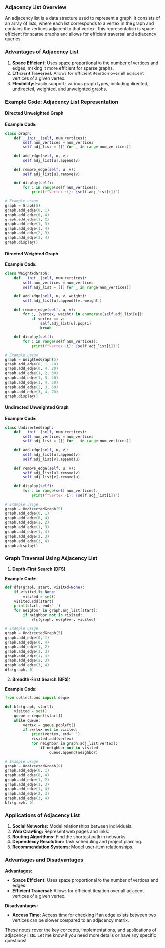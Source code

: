 ### Adjacency List Overview

An adjacency list is a data structure used to represent a graph. It consists of an array of lists, where each list corresponds to a vertex in the graph and contains the vertices adjacent to that vertex. This representation is space-efficient for sparse graphs and allows for efficient traversal and adjacency queries.

### Advantages of Adjacency List

1. **Space Efficient:** Uses space proportional to the number of vertices and edges, making it more efficient for sparse graphs.
2. **Efficient Traversal:** Allows for efficient iteration over all adjacent vertices of a given vertex.
3. **Flexibility:** Easily supports various graph types, including directed, undirected, weighted, and unweighted graphs.

### Example Code: Adjacency List Representation

#### Directed Unweighted Graph

**Example Code:**
```python
class Graph:
    def __init__(self, num_vertices):
        self.num_vertices = num_vertices
        self.adj_list = [[] for _ in range(num_vertices)]

    def add_edge(self, u, v):
        self.adj_list[u].append(v)

    def remove_edge(self, u, v):
        self.adj_list[u].remove(v)

    def display(self):
        for i in range(self.num_vertices):
            print(f"Vertex {i}: {self.adj_list[i]}")

# Example usage
graph = Graph(5)
graph.add_edge(0, 1)
graph.add_edge(0, 4)
graph.add_edge(1, 2)
graph.add_edge(1, 3)
graph.add_edge(1, 4)
graph.add_edge(2, 3)
graph.add_edge(3, 4)
graph.display()
```

#### Directed Weighted Graph

**Example Code:**
```python
class WeightedGraph:
    def __init__(self, num_vertices):
        self.num_vertices = num_vertices
        self.adj_list = [[] for _ in range(num_vertices)]

    def add_edge(self, u, v, weight):
        self.adj_list[u].append((v, weight))

    def remove_edge(self, u, v):
        for i, (vertex, weight) in enumerate(self.adj_list[u]):
            if vertex == v:
                self.adj_list[u].pop(i)
                break

    def display(self):
        for i in range(self.num_vertices):
            print(f"Vertex {i}: {self.adj_list[i]}")

# Example usage
graph = WeightedGraph(5)
graph.add_edge(0, 1, 10)
graph.add_edge(0, 4, 20)
graph.add_edge(1, 2, 30)
graph.add_edge(1, 3, 40)
graph.add_edge(1, 4, 50)
graph.add_edge(2, 3, 60)
graph.add_edge(3, 4, 70)
graph.display()
```

#### Undirected Unweighted Graph

**Example Code:**
```python
class UndirectedGraph:
    def __init__(self, num_vertices):
        self.num_vertices = num_vertices
        self.adj_list = [[] for _ in range(num_vertices)]

    def add_edge(self, u, v):
        self.adj_list[u].append(v)
        self.adj_list[v].append(u)

    def remove_edge(self, u, v):
        self.adj_list[u].remove(v)
        self.adj_list[v].remove(u)

    def display(self):
        for i in range(self.num_vertices):
            print(f"Vertex {i}: {self.adj_list[i]}")

# Example usage
graph = UndirectedGraph(5)
graph.add_edge(0, 1)
graph.add_edge(0, 4)
graph.add_edge(1, 2)
graph.add_edge(1, 3)
graph.add_edge(1, 4)
graph.add_edge(2, 3)
graph.add_edge(3, 4)
graph.display()
```

### Graph Traversal Using Adjacency List

1. **Depth-First Search (DFS):**

**Example Code:**
```python
def dfs(graph, start, visited=None):
    if visited is None:
        visited = set()
    visited.add(start)
    print(start, end=' ')
    for neighbor in graph.adj_list[start]:
        if neighbor not in visited:
            dfs(graph, neighbor, visited)

# Example usage
graph = UndirectedGraph(5)
graph.add_edge(0, 1)
graph.add_edge(0, 4)
graph.add_edge(1, 2)
graph.add_edge(1, 3)
graph.add_edge(1, 4)
graph.add_edge(2, 3)
graph.add_edge(3, 4)
dfs(graph, 0)
```

2. **Breadth-First Search (BFS):**

**Example Code:**
```python
from collections import deque

def bfs(graph, start):
    visited = set()
    queue = deque([start])
    while queue:
        vertex = queue.popleft()
        if vertex not in visited:
            print(vertex, end=' ')
            visited.add(vertex)
            for neighbor in graph.adj_list[vertex]:
                if neighbor not in visited:
                    queue.append(neighbor)

# Example usage
graph = UndirectedGraph(5)
graph.add_edge(0, 1)
graph.add_edge(0, 4)
graph.add_edge(1, 2)
graph.add_edge(1, 3)
graph.add_edge(1, 4)
graph.add_edge(2, 3)
graph.add_edge(3, 4)
bfs(graph, 0)
```

### Applications of Adjacency List

1. **Social Networks:** Model relationships between individuals.
2. **Web Crawling:** Represent web pages and links.
3. **Routing Algorithms:** Find the shortest path in networks.
4. **Dependency Resolution:** Task scheduling and project planning.
5. **Recommendation Systems:** Model user-item relationships.

### Advantages and Disadvantages

**Advantages:**
- **Space Efficient:** Uses space proportional to the number of vertices and edges.
- **Efficient Traversal:** Allows for efficient iteration over all adjacent vertices of a given vertex.

**Disadvantages:**
- **Access Time:** Access time for checking if an edge exists between two vertices can be slower compared to an adjacency matrix.

These notes cover the key concepts, implementations, and applications of adjacency lists. Let me know if you need more details or have any specific questions!